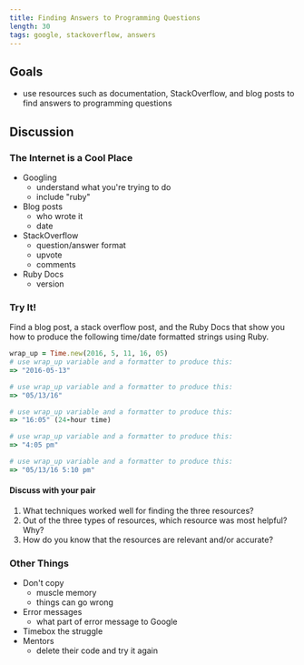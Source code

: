 ```yaml
---
title: Finding Answers to Programming Questions
length: 30
tags: google, stackoverflow, answers
---
```


## Goals

* use resources such as documentation, StackOverflow, and blog posts to find answers to programming questions

## Discussion

### The Internet is a Cool Place

* Googling
  - understand what you're trying to do
  - include "ruby"
* Blog posts
  - who wrote it
  - date
* StackOverflow
  - question/answer format
  - upvote
  - comments
* Ruby Docs
  - version
  
### Try It!

Find a blog post, a stack overflow post, and the Ruby Docs that show you how to produce the following time/date formatted strings using Ruby. 

```ruby
wrap_up = Time.new(2016, 5, 11, 16, 05)
# use wrap_up variable and a formatter to produce this:
=> "2016-05-13"

# use wrap_up variable and a formatter to produce this:
=> "05/13/16"

# use wrap_up variable and a formatter to produce this:
=> "16:05" (24-hour time)

# use wrap_up variable and a formatter to produce this:
=> "4:05 pm"

# use wrap_up variable and a formatter to produce this:
=> "05/13/16 5:10 pm"
```

#### Discuss with your pair

1. What techniques worked well for finding the three resources? 
2. Out of the three types of resources, which resource was most helpful? Why? 
3. How do you know that the resources are relevant and/or accurate? 

### Other Things 

* Don't copy
  - muscle memory
  - things can go wrong
* Error messages
  - what part of error message to Google
* Timebox the struggle
* Mentors
  - delete their code and try it again